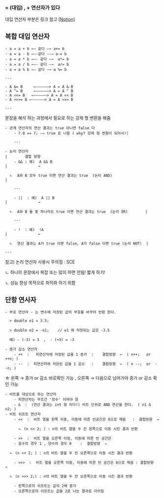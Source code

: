 
###  = (대입) , + 연산자가 있다

 대입 연산자 부분은 링크 참고 [[Notion]](https://yn1.notion.site/2-2021-08-22-d3feb696fa5b410ba9dc5745014d1cf4)

## 복합 대입 연산자

    - a = a + b ←— 같다 —→ a+= b
    - a = a - b ←—-같다 -—→ a-= b
    - a = a * b ←—- 같다 —→  a*= b
    - a = a / b ←—- 같다 —→  a/= b
    - a = a % b ←— 같다 —→ a %= b

    ---

    - A &= B     ←——————> A = A & B
    - A ^= B     ←——————> A = A ^ B
    - A <<= B   ←——————> A = A << B
    - A >>>= B ←——————> A = A >>> B

    ---

  문장을 해석 하는 과정에서 필요로 하는 강제 형 변환을 해줌

    - 관계 연산자의 연산 결과는 true 아니면 false 다
        - 7.0 == 7; —→ true 로 나옴 ( why? 강제 형 변환이 되어서!)

        ---

    - 논리 연산자                                                                                           |        결합 방향
        - && : 예)  A && B                                                                            |              →

      ㄴ  A와 B 모두 true 이면 연산 결과는 true  (논리 AND)                      |

        ---

        - ||  : 예)  A || B                                                                                   |              →

      ㄴ  A와 B 둘 중 하나라도 true 이면 연산 결과는 true  (논리 OR)        |

        ---

        - !  : 예)  !A                                                                                        |              ←

      ㄴ  연산 결과는 A가 true 이면 false, A가 false 이면 true (논리 NOT)  |

    ---

  참고) 논리 연산자 사용시 주의점 : SCE

  ㄴ 하나의 문장에서 복잡 또는 많이 하면 안됨! 짧게 하기!

  ㄴ 성능 향상 목적으로 최적화 하기 위함

  ## 단항 연사자

    - 부호 연산자 - 는 변수에 저장된 값의 부호를 바꾸어 반환 한다.

      > double e1 = 3.5;

      > double e2 = -e1;    // e1 에 저장되는 값은 -3.5

      예) - (-3) = 3  ,  - (+3) = -3

    - 증가 감소 연산자
        - ++  :   피연산자에 저장된 값을 1 증가  :    결합방향  ←  ( n++;   or  ++n; )
        - --  :  피연산자에 저장된 값을 1 감소   :    결합방향  ←  ( n --;  or  --n; )

  ☆ 왼쪽 → 증가 or 감소 바로확인 가능 ,  오른쪽 → 다음으로 넘어가야 증가 or 감소 확인 가능

    - 비트를 대상으로 하는 연산자
        - 피연산자는 무조건 '정수' 이여야 함
        - &  :  (연산 결과는 int 형 이다!) 비트 단위로 AND 연산을 한다.  ( n1 & n2; )
    - 비트 쉬프트 연산자
        - <<  :  비트 열을 왼쪽 이동, 이동에 따른 빈공간은 0으로 채움   :  결합방향  →

          ㄴ (n << 2; ) : n의 비트 열을 두 칸 왼쪽으로 이동 시킨 결과 반환

        - >>  :  비트 열을 오른쪽 이동, 이동에 따른 빈 공간은
        - 음수의 경우 1 , 양수의 경우 0    :  결합방향  →

      ㄴ (n << 2; ) : n의 비트 열을 두 칸 오른쪽으로 이동 시킨 결과 반환

        - >>>  :  비트 열을 오른쪽 이동, 이동에 따른 빈 공간은 0으로 채움 : 결합방향  →

      ㄴ (n >>> 2;) : n의 비트 열을 두 칸 오른쪽으로 이동 시킨 결과 반환

        - 왼쪽으로의 쉬프트는 값의 2배 증가
        - 오른쪽으로의 쉬프트는 값을 2로 나눈 결과로 이어짐
    


